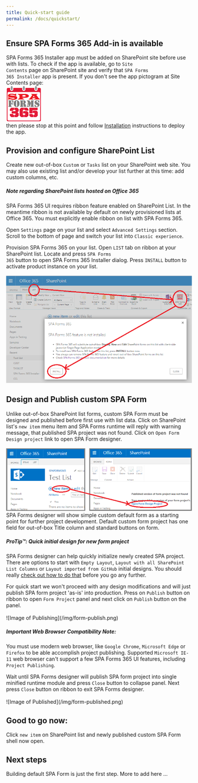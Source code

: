 ```yaml
---
title: Quick-start guide
permalink: /docs/quickstart/
---
```




## Ensure SPA Forms 365 Add-in is available

SPA Forms 365 Installer app must be added on SharePoint site before use with lists. To check if the app is available, go to <code>Site Contents</code> page on SharePoint site and verify that <code>SPA Forms 365 Installer</code> app is present. If you don't see the app pictogram at Site Contents page: 
<br/>
![Image of AddIn](/img/logo-2x.png)
<br/>
then please stop at this point and follow [Installation](/docs/installation) instructions to deploy the app.

## Provision and configure SharePoint List

Create new out-of-box <code>Custom</code> or <code>Tasks</code> list on your SharePoint web site. You may also use existing list and/or develop your list further at this time: add custom columns, etc. 

<div class="note warning">
  <h5>Note regarding SharePoint lists hosted on Office 365</h5>
  <p>
    SPA Forms 365 UI requires ribbon feature enabled on SharePoint List. In the meantime ribbon is not available by default on newly provisioned lists at Office 365. You must explicitly enable ribbon on list with SPA Forms 365.
  </p>
  <p>
    Open <code>Settings</code> page on your list and select <code>Advanced Settings</code> section. Scroll to the bottom of page and switch your list into <code>Classic experience</code>.
  </p>
</div>

Provision SPA Forms 365 on your list. Open <code>LIST</code> tab on ribbon at your SharePoint list. Locate and press <code>SPA Forms 365</code> button to open SPA Forms 365 Installer dialog. Press <code>INSTALL</code> button to activate product instance on your list.
<br/>
<br/>
![Image of Installer](/img/SPSForms365Installer1.PNG)

## Design and Publish custom SPA Form

Unlike out-of-box SharePoint list forms, custom SPA Form must be designed and published before first use with list data. Click on SharePoint list's <code>new item</code> menu item and SPA Forms runtime will reply with warning message, that published SPA project was not found. Click on <code>Open Form Design project</code> link to open SPA Form designer.
<br/>
<br/>
![Image of Design1](/img/SPAForms365Design1.png)
<br/>
SPA Forms designer will show simple custom default form as a starting point for further project development. Default custom form project has one field for out-of-box Title column and standard buttons on form.
<div class="note">
  <h5>ProTip™: Quick initial design for new form project</h5>
  <p>
    SPA Forms designer can help quickly initialize newly created SPA project. There are options to start with <code>Empty Layout</code>, <code>Layout with all SharePoint List Columns</code> or <code>Layout imported from GitHub</code> initial designs.
    You should really
    <a href="../templates/#code-snippet-highlighting">check out how to
    do that</a> before you go any further.
  </p>
</div>
For quick start we won't proceed with any design modifications and will just publish SPA form project 'as-is' into production. Press on <code>Publish</code> button on ribbon to open <code>Form Project</code> panel and next click on <code>Publish</code> button on the panel.
<br/> 
<br/>
![Image of Publishing](/img/form-publish.png)
<div class="note warning">
  <h5>Important Web Browser Compatibility Note:</h5>
  <p>
    You must use modern web browser, like <code>Google Chrome</code>, <code>Microsoft Edge</code> or <code>Firefox</code> to be able accomplish project publishing. 
    Supported <code>Microsoft IE-11</code> web browser can't support a few SPA Forms 365 UI features, including <code>Project Publishing</code>.
  </p>
</div>
Wait until SPA Forms designer will publish SPA form project into single minified runtime module and press <code>Close</code> button to collapse panel. Next press <code>Close</code> button on ribbon to exit SPA Forms designer.
<br/>
<br/>
![Image of Published](/img/form-published.png)

## Good to go now: 

Click <code>new item</code> on SharePoint list and newly published custom SPA Form shell now open.


## Next steps

Building default SPA Form is just the first step. More to add here ...

